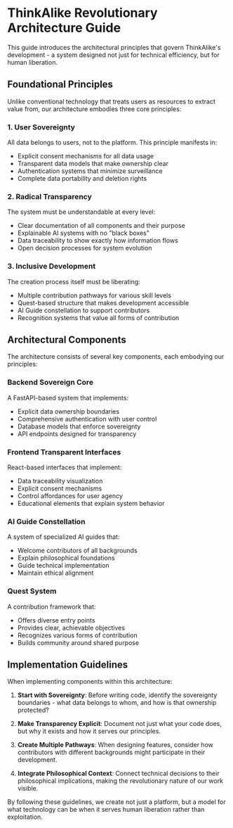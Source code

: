 # ThinkAlike Revolutionary Architecture Guide

This guide introduces the architectural principles that govern ThinkAlike's development - a system designed not just for technical efficiency, but for human liberation.

## Foundational Principles

Unlike conventional technology that treats users as resources to extract value from, our architecture embodies three core principles:

### 1. User Sovereignty

All data belongs to users, not to the platform. This principle manifests in:

- Explicit consent mechanisms for all data usage
- Transparent data models that make ownership clear
- Authentication systems that minimize surveillance
- Complete data portability and deletion rights

### 2. Radical Transparency

The system must be understandable at every level:

- Clear documentation of all components and their purpose
- Explainable AI systems with no "black boxes"
- Data traceability to show exactly how information flows
- Open decision processes for system evolution

### 3. Inclusive Development

The creation process itself must be liberating:

- Multiple contribution pathways for various skill levels
- Quest-based structure that makes development accessible
- AI Guide constellation to support contributors
- Recognition systems that value all forms of contribution

## Architectural Components

The architecture consists of several key components, each embodying our principles:

### Backend Sovereign Core

A FastAPI-based system that implements:
- Explicit data ownership boundaries
- Comprehensive authentication with user control
- Database models that enforce sovereignty
- API endpoints designed for transparency

### Frontend Transparent Interfaces

React-based interfaces that implement:
- Data traceability visualization
- Explicit consent mechanisms
- Control affordances for user agency
- Educational elements that explain system behavior

### AI Guide Constellation

A system of specialized AI guides that:
- Welcome contributors of all backgrounds
- Explain philosophical foundations
- Guide technical implementation
- Maintain ethical alignment

### Quest System

A contribution framework that:
- Offers diverse entry points
- Provides clear, achievable objectives
- Recognizes various forms of contribution
- Builds community around shared purpose

## Implementation Guidelines

When implementing components within this architecture:

1. **Start with Sovereignty**: Before writing code, identify the sovereignty boundaries - what data belongs to whom, and how is that ownership protected?

2. **Make Transparency Explicit**: Document not just what your code does, but why it exists and how it serves our principles.

3. **Create Multiple Pathways**: When designing features, consider how contributors with different backgrounds might participate in their development.

4. **Integrate Philosophical Context**: Connect technical decisions to their philosophical implications, making the revolutionary nature of our work visible.

By following these guidelines, we create not just a platform, but a model for what technology can be when it serves human liberation rather than exploitation.